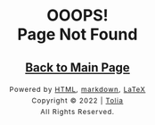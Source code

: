 
# <center>OOOPS!<br>Page Not Found</center>
## [<center>Back to Main Page</center>](index.md)

<style type="text/css">
    #footer {
        position: relative;
        margin: 0 auto;
        line-height: 20px;
        text-align: center;
        font-size: 12px;
        letter-spacing: 1px;
    }
 
    .content {
        height: 1800px;
        width: 100%;
        text-align: center;
    }
</style>

<div id="footer">
    Powered by
    <a href="https://html5up.net">HTML</a>, 
    <a href="https://markdown.com.cn/">markdown</a>, 
    <a href="https://www.latex-project.org/">LaTeX</a>
    <br>
    Copyright © 2022 | 
    <a href="https://tolia-gh.github.io">Tolia</a>
    <br>
    All Rights Reserved.
    <br>
</div>
<!--<!DOCTYPE html>
<html lang="zh">
    <head>
        <center>
            <h1>OOOPS!
                <br>
                <br>
                Page Not Found
            </h1>
            <h2>
                <a href="index.md">Back to Main Page</a>
            </h2>
        </center> 
    </head>
    <body>
        <style type="text/css">
            body {
                padding: 0;
                margin: 0 auto;
            }
            #footer {
                line-height: 20px;
                text-align: center;
                font-size: 12px;
                letter-spacing: 1px;
            }
            .content {
                height: 1800px;
                width: 100%;
                text-align: center;
            }
        </style>
        <div id="footer">
            Powered by
            <a href="https://html5up.net">HTML</a>, 
            <a href="https://html5up.net">markdown</a>, 
            <a href="https://html5up.net">LaTeX</a>
            <br>
            Copyright © 2022 | 
            <a href="">Tolia</a> - 
            <a href="">GoldenSea</a>
            <br>
            All Rights Reserved.
            <br>
        </div>
    </body>
</html>-->